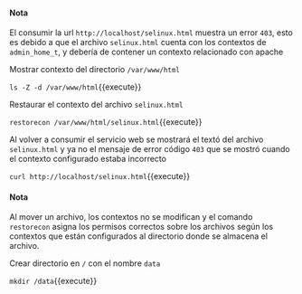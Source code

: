 #### Nota
El consumir la url `http://localhost/selinux.html` muestra un error `403`, esto es debido a que el archivo `selinux.html` cuenta con los contextos de `admin_home_t`, y debería de contener un contexto relacionado con apache

Mostrar contexto del directorio `/var/www/html`

`ls -Z -d /var/www/html`{{execute}}

Restaurar el contexto del archivo `selinux.html`

`restorecon /var/www/html/selinux.html`{{execute}}

Al volver a consumir el servicio web se mostrará el textó del archivo `selinux.html` y ya no el mensaje de error código `403` que se mostró cuando el contexto configurado estaba incorrecto

`curl http://localhost/selinux.html`{{execute}}

#### Nota
Al mover un archivo, los contextos no se modifican y el comando `restorecon` asigna los permisos correctos sobre los archivos según los contextos que están configurados al directorio donde se almacena el archivo.

Crear directorio en `/` con el nombre `data`

`mkdir /data`{{execute}}
